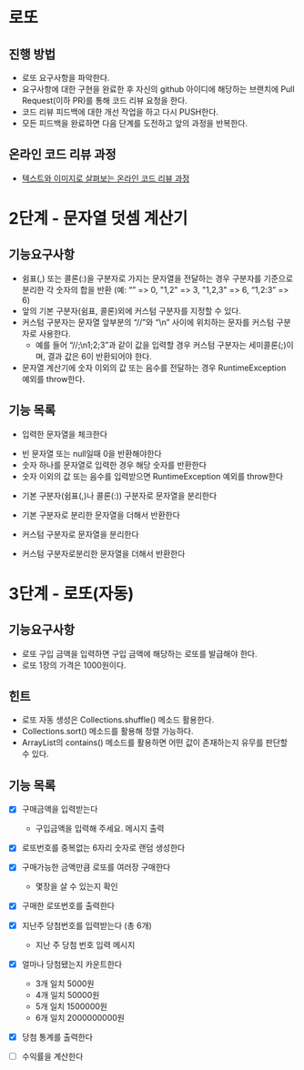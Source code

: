 # 로또
## 진행 방법
* 로또 요구사항을 파악한다.
* 요구사항에 대한 구현을 완료한 후 자신의 github 아이디에 해당하는 브랜치에 Pull Request(이하 PR)를 통해 코드 리뷰 요청을 한다.
* 코드 리뷰 피드백에 대한 개선 작업을 하고 다시 PUSH한다.
* 모든 피드백을 완료하면 다음 단계를 도전하고 앞의 과정을 반복한다.

## 온라인 코드 리뷰 과정
* [텍스트와 이미지로 살펴보는 온라인 코드 리뷰 과정](https://github.com/next-step/nextstep-docs/tree/master/codereview)

# 2단계 - 문자열 덧셈 계산기
## 기능요구사항
* 쉼표(,) 또는 콜론(:)을 구분자로 가지는 문자열을 전달하는 경우 구분자를 기준으로 분리한 각 숫자의 합을 반환 (예: “” => 0, "1,2" => 3, "1,2,3" => 6, “1,2:3” => 6)
* 앞의 기본 구분자(쉼표, 콜론)외에 커스텀 구분자를 지정할 수 있다.
* 커스텀 구분자는 문자열 앞부분의 “//”와 “\n” 사이에 위치하는 문자를 커스텀 구분자로 사용한다.
  - 예를 들어 “//;\n1;2;3”과 같이 값을 입력할 경우 커스텀 구분자는 세미콜론(;)이며, 결과 값은 6이 반환되어야 한다.
* 문자열 계산기에 숫자 이외의 값 또는 음수를 전달하는 경우 RuntimeException 예외를 throw한다.

## 기능 목록
* 입력한 문자열을 체크한다
- 빈 문자열 또는 null일때 0을 반환해야한다
- 숫자 하나를 문자열로 입력한 경우 해당 숫자를 반환한다
- 숫자 이외의 값 또는 음수를 입력받으면 RuntimeException 예외를 throw한다
* 기본 구분자(쉼표(,)나 콜론(:)) 구분자로 문자열을 분리한다
- 기본 구분자로 분리한 문자열을 더해서 반환한다
* 커스텀 구분자로 문자열을 분리한다
- 커스텀 구분자로분리한 문자열을 더해서 반환한다

# 3단계 - 로또(자동)
## 기능요구사항
* 로또 구입 금액을 입력하면 구입 금액에 해당하는 로또를 발급해야 한다.
* 로또 1장의 가격은 1000원이다.

## 힌트
* 로또 자동 생성은 Collections.shuffle() 메소드 활용한다.
* Collections.sort() 메소드를 활용해 정렬 가능하다.
* ArrayList의 contains() 메소드를 활용하면 어떤 값이 존재하는지 유무를 판단할 수 있다.

## 기능 목록
- [x] 구매금액을 입력받는다
  - 구입금액을 입력해 주세요. 메시지 출력

- [x] 로또번호를 중복없는 6자리 숫자로 랜덤 생성한다

- [x] 구매가능한 금액만큼 로또를 여러장 구매한다
  - 몇장을 살 수 있는지 확인


- [x] 구매한 로또번호를 출력한다


- [x] 지난주 당첨번호를 입력받는다
  (총 6개)
  - 지난 주 당첨 번호 입력 메시지

- [x] 얼마나 당첨됐는지 카운트한다
  - 3개 일치 5000원
  - 4개 일치 50000원
  - 5개 일치 1500000원
  - 6개 일치 2000000000원

- [x] 당첨 통계를 출력한다

- [ ] 수익률을 계산한다